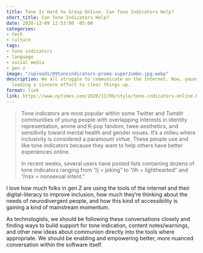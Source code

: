 ```yaml
---
title: Tone Is Hard to Grasp Online. Can Tone Indicators Help?
short_title: Can Tone Indicators Help?
date: 2020-12-09 12:53:00 -05:00
categories:
- tech
- culture
tags:
- tone indicators
- language
- social media
- gen z
image: "/uploads/09toneindicators-promo-superJumbo.jpg.webp"
description: We all struggle to communicate on the internet. Now, young people are
  leading a sincere effort to clear things up.
format: link
link: https://www.nytimes.com/2020/12/09/style/tone-indicators-online.html
---
```


> Tone indicators are most popular within some Twitter and Tumblr communities of young people with overlapping interests in identity representation, anime and K-pop fandom, twee aesthetics, and sensitivity toward mental health and gender issues. It’s a milieu where inclusivity is considered a paramount virtue. These people use and like tone indicators because they want to help others have better experiences online.
> 
> In recent weeks, several users have posted lists containing dozens of tone indicators ranging from “/j = joking” to “/lh = lighthearted” and “/nsx = nonsexual intent.”


I love how much folks in gen Z are using the tools of the internet and their digital-literacy to improve inclusion, how much they’re thinking about the needs of neurodivergent people, and how this kind of accessibility is gaining a kind of mainstream momentum. 

As technologists, we should be following these conversations closely and finding ways to build support for tone indication, content notes/warnings, and other new ideas about communion directly into the tools where appropriate. We should be enabling and empowering better, more nuanced conversation within the software itself.